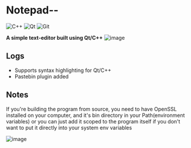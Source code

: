 # Notepad-- 
![C++](https://img.shields.io/badge/c++-%2300599C.svg?style=for-the-badge&logo=c%2B%2B&logoColor=white)
![Qt](https://img.shields.io/badge/Qt-%23217346.svg?style=for-the-badge&logo=Qt&logoColor=white)
![Git](https://img.shields.io/badge/git-%23F05033.svg?style=for-the-badge&logo=git&logoColor=white)

<strong>A simple text-editor built using Qt/C++</strong>
![image](https://user-images.githubusercontent.com/71678062/136006511-5c42e13d-1afe-4b6f-ba53-21ee1824de48.png)
## Logs
* Supports syntax highlighting for Qt/C++
* Pastebin plugin added

## Notes
<p>If you're building the program from source, you need to have OpenSSL installed on your computer, and it's bin directory in your Path(environment variables) or you can just add it scoped to the program itself if you don't want to put it directly into your system env variables</p>

![image](https://user-images.githubusercontent.com/71678062/140704711-faaed2d4-0d06-446b-8249-59d9e7d9e1fa.png)
